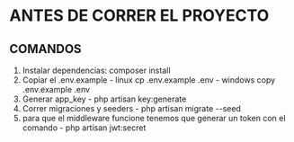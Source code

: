 # ANTES DE CORRER EL PROYECTO
## COMANDOS
1. Instalar dependencias: composer install
2. Copiar el .env.example - linux cp .env.example .env - windows copy .env.example .env
3. Generar app_key - php artisan key:generate
4. Correr migraciones y seeders - php artisan migrate --seed
5. para que el middleware funcione tenemos que generar un token con el comando - php artisan jwt:secret